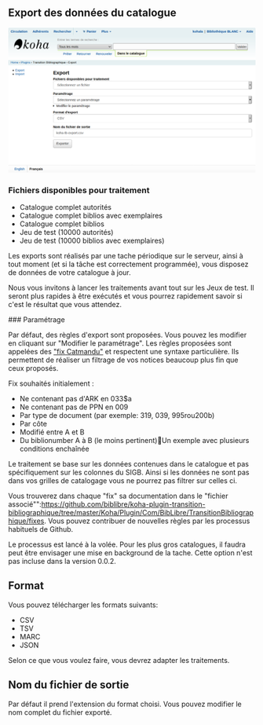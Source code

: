 ## Export des données du catalogue

![Plugin - outil d'export](images/koha-plugin-tb-export.png)

### Fichiers disponibles pour traitement

* Catalogue complet autorités
* Catalogue complet biblios avec exemplaires
* Catalogue complet biblios
* Jeu de test (10000 autorités)
* Jeu de test (10000 biblios avec exemplaires)

Les exports sont réalisés par une tache périodique sur le serveur, ainsi à tout moment (et si la tâche est correctement programmée), vous disposez de données de votre catalogue à jour.

Nous vous invitons à lancer les traitements avant tout sur les Jeux de test. Il seront plus rapides à être exécutés et vous pourrez rapidement savoir si c'est le résultat que vous attendez.

### Paramétrage

Par défaut, des règles d'export sont proposées. Vous pouvez les modifier en cliquant sur "Modifier le paramétrage". Les règles proposées sont appelées des ["fix Catmandu"](http://librecat.org/Catmandu/#fixes-cheat-sheet) et respectent une syntaxe particulière. Ils permettent de réaliser un filtrage de vos notices beaucoup plus fin que ceux proposés.

Fix souhaités initialement :
* Ne contenant pas d'ARK en 033$a
* Ne contenant pas de PPN en 009
* Par type de document (par exemple: 319, 039, 995rou200b)
* Par côte
* Modifié entre A et B
* Du biblionumber A à B (le moins pertinent)Un exemple avec plusieurs conditions enchaînée

Le traitement se base sur les données contenues dans le catalogue et pas spécifiquement sur les colonnes du SIGB. Ainsi si les données ne sont pas dans vos grilles de catalogage vous ne pourrez pas filtrer sur celles ci.

Vous trouverez dans chaque "fix" sa documentation dans le "fichier associé"":https://github.com/biblibre/koha-plugin-transition-bibliographique/tree/master/Koha/Plugin/Com/BibLibre/TransitionBibliographique/fixes. Vous pouvez contribuer de nouvelles règles par les processus habituels de Github.

Le processus est lancé à la volée. Pour les plus gros catalogues, il faudra peut être envisager une mise en background de la tache. Cette option n'est pas incluse dans la version 0.0.2.

## Format

Vous pouvez télécharger les formats suivants:
* CSV
* TSV
* MARC
* JSON

Selon ce que vous voulez faire, vous devrez adapter les traitements.

##  Nom du fichier de sortie

Par défaut il prend l'extension du format choisi. Vous pouvez modifier le nom complet du fichier exporté.
